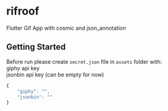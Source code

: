 # rifroof

Flutter Gif App with cosmic and json_annotation

## Getting Started

Before run please create `secret.json` file in `assets` folder with:  
giphy api key   
jsonbin api key (can be empty for now)

```javascript
{
    "giphy": "",
    "jsonbin": ""
}
```